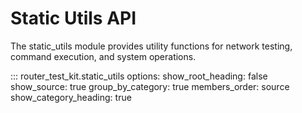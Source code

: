 # Static Utils API

The static_utils module provides utility functions for network testing, command execution, and system operations.

::: router_test_kit.static_utils
    options:
      show_root_heading: false
      show_source: true
      group_by_category: true
      members_order: source
      show_category_heading: true
